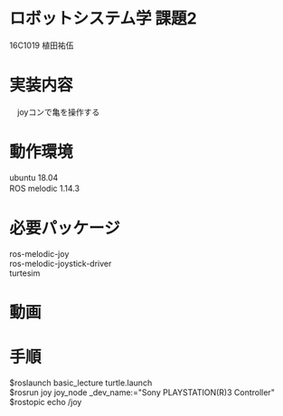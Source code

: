 # ロボットシステム学 課題2
 16C1019 植田祐伍
 
# 実装内容　
　joyコンで亀を操作する

# 動作環境
  ubuntu 18.04<br>
  ROS melodic 1.14.3　
  
# 必要パッケージ
 ros-melodic-joy<br>
 ros-melodic-joystick-driver<br>
 turtesim<br>
 
# 動画

# 手順
 $roslaunch basic_lecture turtle.launch<br>
 $rosrun joy joy_node _dev_name:="Sony PLAYSTATION(R)3 Controller"<br>
 $rostopic echo /joy<br>
 
